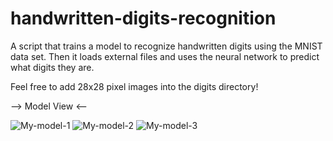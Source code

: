 # handwritten-digits-recognition
A script that trains a model to recognize handwritten digits using the MNIST data set. Then it loads external files and uses the neural network to predict what digits they are.

Feel free to add 28x28 pixel images into the digits directory!

--> Model View <--

![My-model-1](https://github.com/Someshsw1109/Hand-Written-Digits-Recognition/assets/123828588/81d3ec8d-faad-4c70-a72e-77fa56b7c17d)
![My-model-2](https://github.com/Someshsw1109/Hand-Written-Digits-Recognition/assets/123828588/5f68fb5b-5c61-446b-9e04-c48f9c465d5e)
![My-model-3](https://github.com/Someshsw1109/Hand-Written-Digits-Recognition/assets/123828588/d23a0fd6-1155-4827-ba56-bb67b93e124c)

